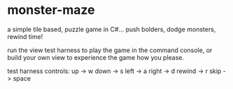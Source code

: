 monster-maze
====
a simple tile based, puzzle game in C#... push bolders, dodge monsters, rewind time!

run the view test harness to play the game in the command console, or build your own view to experience the game how you please.

test harness controls:
up      -> w
down    -> s
left    -> a
right   -> d
rewind  -> r
skip    -> space
